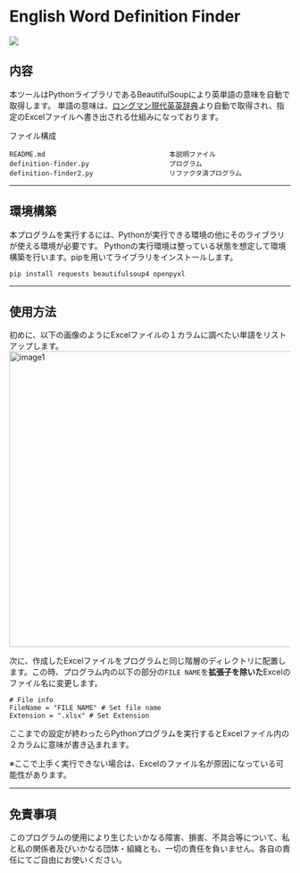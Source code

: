 # English Word Definition Finder

<img src="https://img.shields.io/badge/-BeautifulSoup-3776AB.svg?logo=python&style=social">

## 内容
本ツールはPythonライブラリであるBeautifulSoupにより英単語の意味を自動で取得します。
単語の意味は、[ロングマン現代英英辞典](https://www.ldoceonline.com/)より自動で取得され、指定のExcelファイルへ書き出される仕組みになっております。

ファイル構成
```
README.md                               本説明ファイル
definition-finder.py                    プログラム
definition-finder2.py                   リファクタ済プログラム
```

---

## 環境構築
本プログラムを実行するには、Pythonが実行できる環境の他にそのライブラリが使える環境が必要です。
Pythonの実行環境は整っている状態を想定して環境構築を行います。pipを用いてライブラリをインストールします。

```
pip install requests beautifulsoup4 openpyxl
```

---

## 使用方法
初めに、以下の画像のようにExcelファイルの１カラムに調べたい単語をリストアップします。
<img width="529" alt="image1" src="https://github.com/h1ne/wordwhiz/assets/130957043/20451039-84f7-4e99-bc21-8f05255d2e09">

次に、作成したExcelファイルをプログラムと同じ階層のディレクトリに配置します。この時、プログラム内の以下の部分の`FILE NAME`を**拡張子を除いた**Excelのファイル名に変更します。

```
# File info
FileName = "FILE NAME" # Set file name
Extension = ".xlsx" # Set Extension
```

ここまでの設定が終わったらPythonプログラムを実行するとExcelファイル内の２カラムに意味が書き込まれます。

※ここで上手く実行できない場合は、Excelのファイル名が原因になっている可能性があります。

---

## 免責事項
このプログラムの使用により生じたいかなる障害、損害、不具合等について、私と私の関係者及びいかなる団体・組織とも、一切の責任を負いません。各自の責任にてご自由にお使いください。